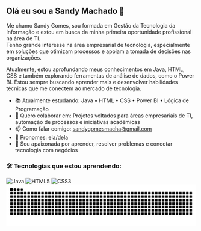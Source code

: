 ## Olá eu sou a Sandy Machado 👋

Me chamo Sandy Gomes, sou formada em Gestão da Tecnologia da Informação e estou em busca da minha primeira oportunidade profissional na área de TI.  
Tenho grande interesse na área empresarial de tecnologia, especialmente em soluções que otimizam processos e apoiam a tomada de decisões nas organizações.

Atualmente, estou aprofundando meus conhecimentos em Java, HTML, CSS e também explorando ferramentas de análise de dados, como o Power BI. Estou sempre buscando aprender mais e desenvolver habilidades técnicas que me conectem ao mercado de tecnologia.


- 📚 Atualmente estudando: Java • HTML • CSS • Power BI • Lógica de Programação
- 🤝 Quero colaborar em: Projetos voltados para áreas empresariais de TI, automação de processos e iniciativas acadêmicas
- 📫 Como falar comigo: sandygomesmacha@gmail.com
- 🤍 Pronomes: ela/dela
- 🎯 Sou apaixonada por aprender, resolver problemas e conectar tecnologia com negócios


  
### 🛠️ Tecnologias que estou aprendendo:

<p align="left">
  <img src="https://img.shields.io/badge/Java-%23ED8B00.svg?style=for-the-badge&logo=java&logoColor=white" alt="Java"/>
  <img src="https://img.shields.io/badge/HTML5-%23E34F26.svg?style=for-the-badge&logo=html5&logoColor=white" alt="HTML5"/>
  <img src="https://cdn.jsdelivr.net/gh/devicons/devicon/icons/css3/css3-original.svg" alt="CSS3" width="40" height="40" />

  
<picture align="center">
  <source media="(prefers-color-scheme: dark)" srcset="https://raw.githubusercontent.com/sandymachad/sandymachad/output/github-contribution-grid-snake-dark.svg">
  <source media="(prefers-color-scheme: light)" srcset="https://raw.githubusercontent.com/sandymachad/sandymachad/output/github-contribution-grid-snake-dark.svg">
  <img align="center" alt="github contribution grid snake animation" src="https://raw.githubusercontent.com/sandymachad/sandymachad/output/github-contribution-grid-snake.svg">
</picture>
  

